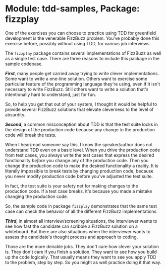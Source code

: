 # Module: tdd-samples, Package: fizzplay 

One of the exercises you can choose to practice using TDD for greenfield development is the venerable FizzBuzz problem. You've probably done this exercise before, possibly without using TDD, for various job interviews. 

The ```fizzplay``` package contains several implementations of FizzBuzz as well as a single test case. There are three reasons to include this package in the sample codebase. 

**_First_**, many people get carried away trying to write clever implementations. Some want to write a one-line solution. Others want to exercise some particular feature of the programming language they're using, even if it isn't necessary to write FizzBuzz. Still others want to write a solution that's intentionally hard to understand, just for fun. 

So, to help you get that out of your system, I thought it would be helpful to provide several FizzBuzz solutions that elevate cleverness to the level of absurdity. 

**_Second_**, a common misconception about TDD is that the test suite locks in the design of the production code because any change to the production code will break the tests. 

When I hear/read someone say this, I know the speaker/author does not understand TDD even on a basic level. When you drive the production code from test cases, you always write the test cases that express the desired functionality _before_ you change any of the production code. Then you change the production code to make the desired functionality a reality. It is literally impossible to break tests by changing production code, because you never modify production code before you've adjusted the test suite.

In fact, the test suite is your safety net for making changes to the production code. If a test case breaks, it's because you made a mistake changing the production code. 

So, the sample code in package ```fizzplay``` demonstrates that the same test case can check the behavior of all the different FizzBuzz implementations. 

**_Third_**, in almost all interview/screening situations, the interviewer wants to see how fast the candidate can scribble a FizzBuzz solution on a whiteboard. But there are also situations when the interviewer wants to assess the candidate's thought process and approach to coding. 

Those are the more deirable jobs. They don't care how clever your solution is. They don't care if you finish a solution. They want to see how you build up the code logically. That usually means they want to see you apply TDD to the problem, step by step. So you might as well practice doing it that way.
